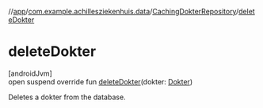 //[app](../../../index.md)/[com.example.achillesziekenhuis.data](../index.md)/[CachingDokterRepository](index.md)/[deleteDokter](delete-dokter.md)

# deleteDokter

[androidJvm]\
open suspend override fun [deleteDokter](delete-dokter.md)(dokter: [Dokter](../../com.example.achillesziekenhuis.model/-dokter/index.md))

Deletes a dokter from the database.
